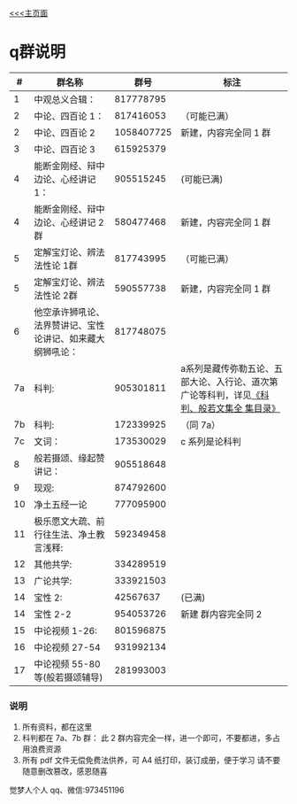 [<<<主页面](../index.md)

# q群说明

|#|群名称|群号|标注|
|--|------|----|--|
|1| 中观总义合辑： |817778795 |
|2 |中论、四百论 1： |817416053 |（可能已满）|
|2| 中论、四百论 2| 1058407725 |新建，内容完全同 1 群|
|3 |中论、四百论 3|615925379 |
|4 |能断金刚经、辩中边论、心经讲记 1： |905515245 |(可能已满)|
|4| 能断金刚经、辩中边论、心经讲记 2 群| 580477468|新建，内容完全同 1 群 |
|5 |定解宝灯论、辨法法性论 1群| 817743995 |（可能已满）|
|5| 定解宝灯论、辨法法性论 2群|590557738 |新建，内容完全同 1 群 |
|6 |他空承许狮吼论、法界赞讲记、宝性论讲记、如来藏大纲狮吼论： |817748075 |
|7a| 科判: |905301811 |a系列是藏传弥勒五论、五部大论、入行论、道次第广论等科判，详见[《科判、般若文集全 集目录》](a.md)|
|7b| 科判: |172339925 |（同 7a）|b 系列是汉传佛经科判|
|7c| 文词： |173530029 |c 系列是论科判|
|8 |般若摄颂、缘起赞讲记： |905518648 |
|9 |现观: |874792600 |
|10| 净土五经一论 |777095900 |
|11| 极乐愿文大疏、前行往生法、净土教言浅释: |592349458 |
|12| 其他共学: |334289519 |
|13| 广论共学: |333921503 |
|14| 宝性 2:|42567637 |(已满) |
|14| 宝性 2-2| 954053726|新建 群内容完全同 2| |
|15| 中论视频 1-26: |801596875 |
|16 |中论视频 27-54 |931992134 |
|17 |中论视频 55-80 等(般若摄颂辅导) |281993003 |

### 说明
1. 所有资料，都在这里 
1. 科判都在 7a、7b 群： 此 2 群内容完全一样，进一个即可，不要都进，多占用浪费资源 
1. 所有 pdf 文件无偿免费法供养，可 A4 纸打印，装订成册，便于学习 请不要随意删改篡改，感恩随喜 

觉梦人个人 qq、微信:973451196 
